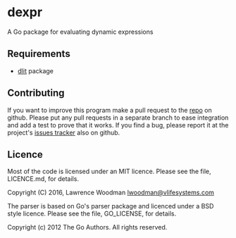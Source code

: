 dexpr
====
A Go package for evaluating dynamic expressions

Requirements
------------
* [dlit](https://github.com/lawrencewoodman/dlit) package


Contributing
------------
If you want to improve this program make a pull request to the [repo](https://github.com/LawrenceWoodman/dexpr) on github.  Please put any pull requests in a separate branch to ease integration and add a test to prove that it works.  If you find a bug, please report it at the project's [issues tracker](https://github.com/LawrenceWoodman/dexpr/issues) also on github.


Licence
-------
Most of the code is licensed under an MIT licence.  Please see the file, LICENCE.md, for details.

Copyright (C) 2016, Lawrence Woodman <lwoodman@vlifesystems.com>


The parser is based on Go's parser package and licenced under a BSD style licence.  Please see the file, GO_LICENSE, for details.

Copyright (c) 2012 The Go Authors. All rights reserved.

